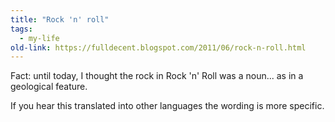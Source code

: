 ```yaml
---
title: "Rock 'n' roll"
tags:
  - my-life
old-link: https://fulldecent.blogspot.com/2011/06/rock-n-roll.html
---
```


Fact: until today, I thought the rock in Rock 'n' Roll was a noun... as in a geological feature.

If you hear this translated into other languages the wording is more specific.
